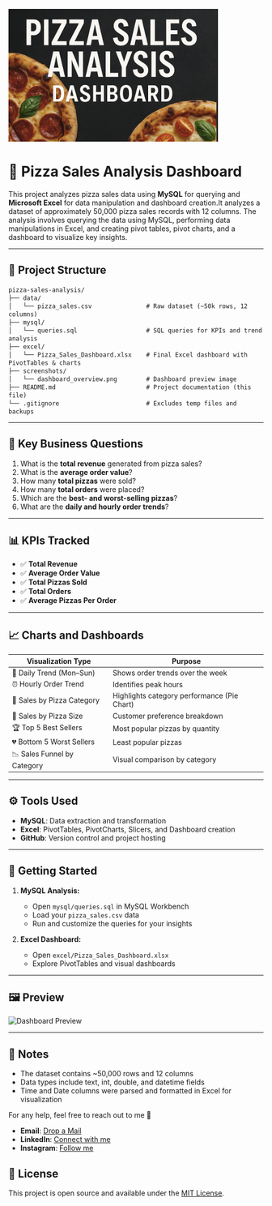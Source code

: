 ![Pizza-Sales-Analysis](https://github.com/Kurra-Srinivas/Pizza-Sales-Analysis/blob/main/Readme%20img.png)
# 🍕 Pizza Sales Analysis Dashboard

This project analyzes pizza sales data using **MySQL** for querying and **Microsoft Excel** for data manipulation and dashboard creation.It analyzes a dataset of approximately 50,000 pizza sales records with 12 columns. The analysis involves querying the data using MySQL, performing data manipulations in Excel, and creating pivot tables, pivot charts, and a dashboard to visualize key insights.

---

## 📁 Project Structure

```
pizza-sales-analysis/
├── data/
│   └── pizza_sales.csv               # Raw dataset (~50k rows, 12 columns)
├── mysql/
│   └── queries.sql                   # SQL queries for KPIs and trend analysis
├── excel/
│   └── Pizza_Sales_Dashboard.xlsx    # Final Excel dashboard with PivotTables & charts
├── screenshots/
│   └── dashboard_overview.png        # Dashboard preview image
├── README.md                         # Project documentation (this file)
└── .gitignore                        # Excludes temp files and backups
```

---

## 🧠 Key Business Questions

1. What is the **total revenue** generated from pizza sales?
2. What is the **average order value**?
3. How many **total pizzas** were sold?
4. How many **total orders** were placed?
5. Which are the **best- and worst-selling pizzas**?
6. What are the **daily and hourly order trends**?

---

## 📊 KPIs Tracked

- ✅ **Total Revenue**
- ✅ **Average Order Value**
- ✅ **Total Pizzas Sold**
- ✅ **Total Orders**
- ✅ **Average Pizzas Per Order**

---

## 📈 Charts and Dashboards

| Visualization Type              | Purpose                                              |
|----------------------------------|------------------------------------------------------|
| 📅 Daily Trend (Mon–Sun)         | Shows order trends over the week                     |
| ⏰ Hourly Order Trend            | Identifies peak hours                                |
| 🍕 Sales by Pizza Category       | Highlights category performance (Pie Chart)          |
| 📏 Sales by Pizza Size           | Customer preference breakdown                        |
| 🏆 Top 5 Best Sellers            | Most popular pizzas by quantity                      |
| 💔 Bottom 5 Worst Sellers        | Least popular pizzas                                 |
| 📉 Sales Funnel by Category      | Visual comparison by category                        |

---

## ⚙️ Tools Used

- **MySQL**: Data extraction and transformation
- **Excel**: PivotTables, PivotCharts, Slicers, and Dashboard creation
- **GitHub**: Version control and project hosting

---

## 🚀 Getting Started

1. **MySQL Analysis:**
   - Open `mysql/queries.sql` in MySQL Workbench
   - Load your `pizza_sales.csv` data
   - Run and customize the queries for your insights

2. **Excel Dashboard:**
   - Open `excel/Pizza_Sales_Dashboard.xlsx`
   - Explore PivotTables and visual dashboards

---

## 🖼️ Preview

![Dashboard Preview]()


---

## 📌 Notes

- The dataset contains ~50,000 rows and 12 columns
- Data types include text, int, double, and datetime fields
- Time and Date columns were parsed and formatted in Excel for visualization

For any help, feel free to reach out to me 🙂

- **Email**: [Drop a Mail](mailto:srinivaskurra886@gmail.com)
- **LinkedIn**: [Connect with me](https://www.linkedin.com/in/kurra-srinivas-31727420b/)
- **Instagram**: [Follow me](https://www.instagram.com/_srinivas.kurra/profilecard/?igsh=MWxuNnNpNXc2anhhMg==)

## 📄 License

This project is open source and available under the [MIT License](LICENSE).
